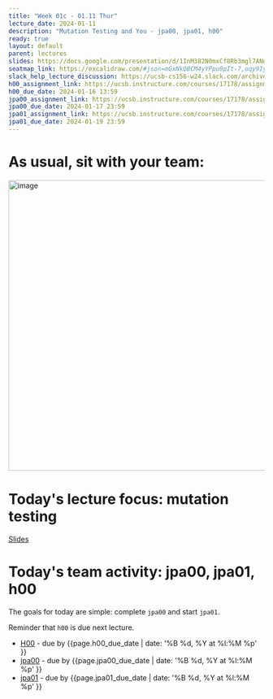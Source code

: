 ```yaml
---
title: "Week 01c - 01.11 Thur"
lecture_date: 2024-01-11
description: "Mutation Testing and You - jpa00, jpa01, h00"
ready: true
layout: default
parent: lectures
slides: https://docs.google.com/presentation/d/1InM382N0mxCf8Rb3mgl7ANdEgi4uoLA0mblI68cbIts/edit#slide=id.g22ea4420e7a_0_9
seatmap_link: https://excalidraw.com/#json=mGxNkQBCM4yYPpu0pIt-7,oqy9Iy4W8K31KcOzPI22Jw
slack_help_lecture_discussion: https://ucsb-cs156-w24.slack.com/archives/C069ED0JD5G
h00_assignment_link: https://ucsb.instructure.com/courses/17178/assignments/192286
h00_due_date: 2024-01-16 13:59
jpa00_assignment_link: https://ucsb.instructure.com/courses/17178/assignments/192306
jpa00_due_date: 2024-01-17 23:59
jpa01_assignment_link: https://ucsb.instructure.com/courses/17178/assignments/192307
jpa01_due_date: 2024-01-19 23:59
---
```


# As usual, sit with your team:

<img width="572" alt="image" src="https://github.com/ucsb-cs156/w24/assets/15284810/3cdbf4b9-7ed1-43ea-b66d-2b6cecd2f432">

# Today's lecture focus: mutation testing

[Slides]({{page.slides}})

# Today's team activity: jpa00, jpa01, h00

The goals for today are simple: complete `jpa00` and start `jpa01`.

Reminder that `h00` is due next lecture.


* [H00]({{page.h00_assignment_link}}) - due by {{page.h00_due_date |  date: '%B %d, %Y at %l:%M %p' }}
* [jpa00]({{page.jpa00_assignment_link}}) - due by {{page.jpa00_due_date |  date: '%B %d, %Y at %l:%M %p' }}
* [jpa01]({{page.jpa01_assignment_link}}) - due by {{page.jpa01_due_date |  date: '%B %d, %Y at %l:%M %p' }}



